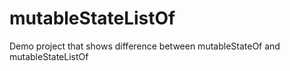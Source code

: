 # mutableStateListOf
Demo project that shows difference between mutableStateOf and mutableStateListOf 
